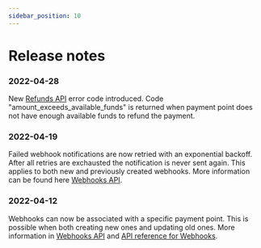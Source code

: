 ```yaml
---
sidebar_position: 10
---
```


# Release notes

### 2022-04-28
New [Refunds API](/docs/payments-refunds/error-codes#refunds-api) error code introduced. Code "amount_exceeds_available_funds" is returned when payment point does not have enough available funds to refund the payment.

### 2022-04-19
Failed webhook notifications are now retried with an exponential backoff. After all retries are exchausted the notification is never sent again. This applies to both new and previously created webhooks. More information can be found here [Webhooks API](/docs/webhooks-api#requirements-and-limitations).

### 2022-04-12
Webhooks can now be associated with a specific payment point. This is possible when both creating new ones and updating old ones. More information in [Webhooks API](/docs/webhooks-api#webhooks-for-specific-payment-points) and [API reference for Webhooks](https://developer.mobilepay.dk/product/).